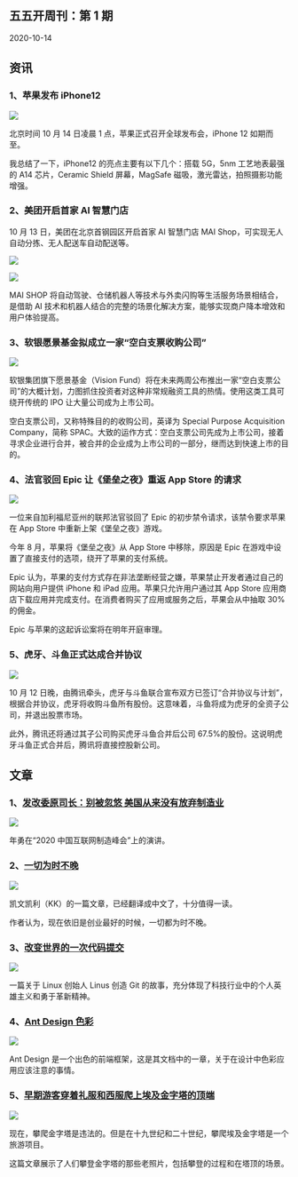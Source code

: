 ## 五五开周刊：第 1 期

2020-10-14

## 资讯

### 1、苹果发布 iPhone12

![](https://i.imgur.com/ucdj2qz.png)

北京时间 10 月 14 日凌晨 1 点，苹果正式召开全球发布会，iPhone 12 如期而至。

我总结了一下，iPhone12 的亮点主要有以下几个：搭载 5G，5nm 工艺地表最强的 A14 芯片，Ceramic Shield 屏幕，MagSafe 磁吸，激光雷达，拍照摄影功能增强。

### 2、美团开启首家 AI 智慧门店

10 月 13 日，美团在北京首钢园区开启首家 AI 智慧门店 MAI Shop，可实现无人自动分拣、无人配送车自动配送等。

![](https://i.imgur.com/UAfZroD.png)

![](https://i.imgur.com/aB1aCMp.png)

MAI SHOP 将自动驾驶、仓储机器人等技术与外卖闪购等生活服务场景相结合，是借助 AI 技术和机器人结合的完整的场景化解决方案，能够实现商户降本增效和用户体验提高。

### 3、软银愿景基金拟成立一家“空白支票收购公司”

![](https://i.imgur.com/6eecWoh.png)

软银集团旗下愿景基金（Vision Fund）将在未来两周公布推出一家“空白支票公司”的大概计划，力图抓住投资者对这种非常规融资工具的热情。使用这类工具可绕开传统的 IPO 让大量公司成为上市公司。

空白支票公司，又称特殊目的的收购公司，英译为 Special Purpose Acquisition Company，简称 SPAC。大致的运作方式：空白支票公司先成为上市公司，接着寻求企业进行合并，被合并的企业成为上市公司的一部分，继而达到快速上市的目的。

### 4、法官驳回 Epic 让《堡垒之夜》重返 App Store 的请求

![](https://i.imgur.com/ajrPRVK.png)

一位来自加利福尼亚州的联邦法官驳回了 Epic 的初步禁令请求，该禁令要求苹果在 App Store 中重新上架《堡垒之夜》游戏。

今年 8 月，苹果将《堡垒之夜》从 App Store 中移除，原因是 Epic 在游戏中设置了直接支付的选项，绕开了苹果的支付系统。

Epic 认为，苹果的支付方式存在非法垄断经营之嫌，苹果禁止开发者通过自己的网站向用户提供 iPhone 和 iPad 应用。苹果只允许用户通过其 App Store 应用商店下载应用并完成支付。在消费者购买了应用或服务之后，苹果会从中抽取 30%的佣金。

Epic 与苹果的这起诉讼案将在明年开庭审理。

### 5、虎牙、斗鱼正式达成合并协议

![](https://i.imgur.com/scs4PGF.png)

10 月 12 日晚，由腾讯牵头，虎牙与斗鱼联合宣布双方已签订“合并协议与计划”，根据合并协议，虎牙将收购斗鱼所有股份。这意味着，斗鱼将成为虎牙的全资子公司，并退出股票市场。

此外，腾讯还将通过其子公司购买虎牙斗鱼合并后公司 67.5%的股份。这说明虎牙斗鱼正式合并后，腾讯将直接控股新公司。

## 文章

### 1、[发改委原司长：别被忽悠 美国从来没有放弃制造业](https://finance.sina.com.cn/china/2020-09-18/doc-iivhuipp5079056.shtml)

![](https://i.imgur.com/ygSsfRM.png)

年勇在“2020 中国互联网制造峰会”上的演讲。

### 2、[一切为时不晚](http://blog.fujiji.com/you-are-not-late)

![](https://i.imgur.com/twmvrAn.png)

凯文凯利（KK）的一篇文章，已经翻译成中文了，十分值得一读。

作者认为，现在依旧是创业最好的时候，一切都为时不晚。

### 3、[改变世界的一次代码提交](https://hutusi.com/articles/the-greatest-git-commit)

![](https://i.imgur.com/UeKBDC8.png)

一篇关于 Linux 创始人 Linus 创造 Git 的故事，充分体现了科技行业中的个人英雄主义和勇于革新精神。

### 4、[Ant Design 色彩](https://ant.design/docs/spec/colors-cn)

![](https://i.imgur.com/uPh16Se.png)

Ant Design 是一个出色的前端框架，这是其文档中的一章，关于在设计中色彩应用应该注意的事情。

### 5、[早期游客穿着礼服和西服爬上埃及金字塔的顶端](https://mashable.com/2017/02/12/visiting-the-pyramids)

![](https://i.imgur.com/Wvp4sPB.png)

现在，攀爬金字塔是违法的。但是在十九世纪和二十世纪，攀爬埃及金字塔是一个旅游项目。

这篇文章展示了人们攀登金字塔的那些老照片，包括攀登的过程和在塔顶的场景。

